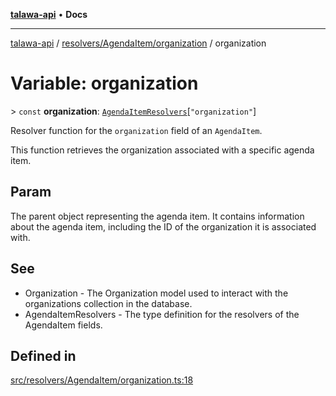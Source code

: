 [**talawa-api**](../../../../README.md) • **Docs**

***

[talawa-api](../../../../modules.md) / [resolvers/AgendaItem/organization](../README.md) / organization

# Variable: organization

\> `const` **organization**: [`AgendaItemResolvers`](../../../../types/generatedGraphQLTypes/type-aliases/AgendaItemResolvers.md)\[`"organization"`\]

Resolver function for the `organization` field of an `AgendaItem`.

This function retrieves the organization associated with a specific agenda item.

## Param

The parent object representing the agenda item. It contains information about the agenda item, including the ID of the organization it is associated with.

## See

 - Organization - The Organization model used to interact with the organizations collection in the database.
 - AgendaItemResolvers - The type definition for the resolvers of the AgendaItem fields.

## Defined in

[src/resolvers/AgendaItem/organization.ts:18](https://github.com/PalisadoesFoundation/talawa-api/blob/a87b45a1c490c996c3a8a52e117ecbaa4742ef49/src/resolvers/AgendaItem/organization.ts#L18)
